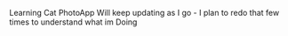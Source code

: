 Learning Cat PhotoApp
Will keep updating as I go - I plan to redo that few times to understand what im Doing
